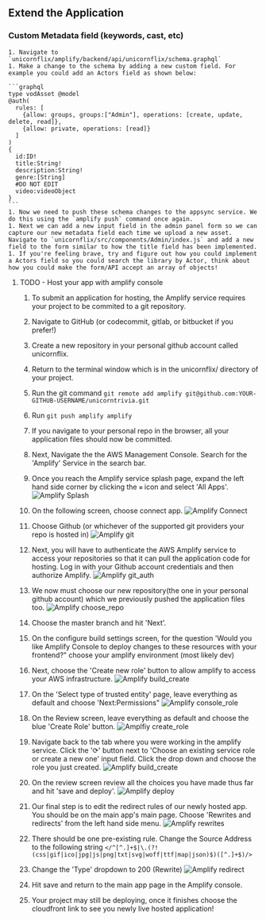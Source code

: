 
## Extend the Application

### Custom Metadata field (keywords, cast, etc)
    1. Navigate to `unicornflix/amplify/backend/api/unicornflix/schema.graphql`
    1. Make a change to the schema by adding a new custom field. For example you could add an Actors field as shown below:
    
    ```graphql
    type vodAsset @model
    @auth(
      rules: [
        {allow: groups, groups:["Admin"], operations: [create, update, delete, read]},
        {allow: private, operations: [read]}
      ]
    )
    {
      id:ID!
      title:String!
      description:String!
      genre:[String]
      #DO NOT EDIT
      video:videoObject
    } 
    ```
    1. Now we need to push these schema changes to the appsync service. We do this using the `amplify push` command once again.
    1. Next we can add a new input field in the admin panel form so we can capture our new metadata field each time we upload a new asset. Navigate to `unicornflix/src/components/Admin/index.js` and add a new field to the form similar to how the title field has been implemented.
    1. If you're feeling brave, try and figure out how you could implement a Actors field so you could search the library by Actor, think about how you could make the form/API accept an array of objects!
1. TODO - Host your app with amplify console
    1. To submit an application for hosting, the Amplify service requires your project to be commited to a git repository.
    1. Navigate to GitHub (or codecommit, gitlab, or bitbucket if you prefer!)
    1. Create a new repository in your personal github account called unicornflix.
    1. Return to the terminal window which is in the unicornflix/ directory of your project.
    1. Run the git command `git remote add amplify git@github.com:YOUR-GITHUB-USERNAME/unicorntrivia.git`
    1. Run `git push amplify amplify`
    1. If you navigate to your personal repo in the browser, all your application files should now be committed.
    1. Next, Navigate the the AWS Management Console. Search for the 'Amplify' Service in the search bar.
    1. Once you reach the Amplify service splash page, expand the left hand side corner by clicking the `≡` icon and select 'All Apps'.
    ![Amplify Splash](https://www.amplify-video.com/unicornflix/amplify_splash.png)

    1. On the following screen, choose connect app.
    ![Amplify Connect](https://www.amplify-video.com/unicornflix/amplify_connect_app.png)
    1. Choose Github (or whichever of the supported git providers your repo is hosted in)
    ![Amplify git](https://www.amplify-video.com/unicornflix/amplify_git.png)
    1. Next, you will have to authenticate the AWS Amplify service to access your repositories so that it can pull the application code for hosting. Log in with your Github account credentials and then authorize Amplify.
    ![Amplify git_auth](https://www.amplify-video.com/unicornflix/amplify_git_auth.png)
    1. We now must choose our new repository(the one in your personal github account) which we previously pushed the application files too. 
    ![Amplify choose_repo](https://www.amplify-video.com/unicornflix/amplify_choose_repo.png)
    1. Choose the master branch and hit 'Next'.
    1. On the configure build settings screen, for the question 'Would you like Amplify Console to deploy changes to these resources with your frontend?" choose your amplify environment (most likely dev)
    1. Next, choose the 'Create new role' button to allow amplify to access your AWS infrastructure.
    ![Amplify build_create](https://www.amplify-video.com/unicornflix/amplify_build_create_role.png)
    1. On the 'Select type of trusted entity' page, leave everything as default and choose 'Next:Permissions"
    ![Amplify console_role](https://www.amplify-video.com/unicornflix/amplify_choose_repo.png)
    1. On the Review screen, leave everything as default and choose the blue 'Create Role' button.
    ![Amplfiy create_role](https://www.amplify-video.com/unicornflix/amplfiy_create_role.png)
    1. Navigate back to the tab where you were working in the amplify service. Click the '⟳' button next to 'Choose an existing service role or create a new one' input field. Click the drop down and choose the role you just created.
    ![Amplify build_create](https://www.amplify-video.com/unicornflix/amplify_role_created.png)
    1. On the review screen review all the choices you have made thus far and hit 'save and deploy'.
    ![Amplify deploy](https://www.amplify-video.com/unicornflix/amplify_deploy.png)
    1. Our final step is to edit the redirect rules of our newly hosted app. You should be on the main app's main page. Choose 'Rewrites and redirects' from the left hand side menu.
    ![Amplify rewrites](https://www.amplify-video.com/unicornflix/amplify_rewrites.png)
    1. There should be one pre-existing rule. Change the Source Address to the following string `</^[^.]+$|\.(?!(css|gif|ico|jpg|js|png|txt|svg|woff|ttf|map|json)$)([^.]+$)/>`
    1. Change the 'Type' dropdown to 200 (Rewrite)
    ![Amplify redirect](https://www.amplify-video.com/unicornflix/amplify_redirect.png)
    1. Hit save and return to the main app page in the Amplify console. 
    1. Your project may still be deploying, once it finishes choose the cloudfront link to see you newly live hosted application!